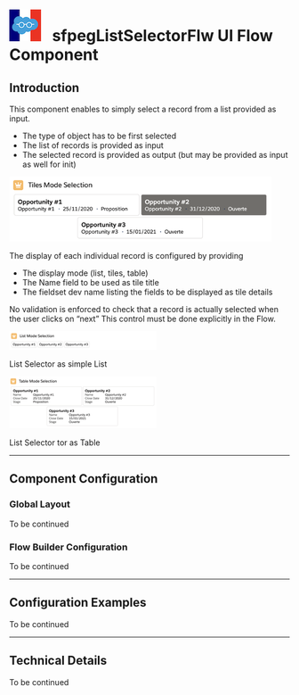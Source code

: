 # ![Logo](/media/Logo.png) &nbsp; **sfpegListSelectorFlw** UI Flow Component

## Introduction

This component enables to simply select a record from a list provided as input.
* The type of object has to be first selected
* The list of records is provided as input
* The selected record is provided as output (but may be provided as input as well for init)

![List Selector](/media/ListSelector.png)

The display of each individual record is configured by providing
* The display mode (list, tiles, table)
* The Name field to be used as tile title
* The fieldset dev name listing the fields to be displayed as tile details

No validation is enforced to check that a record is actually selected when the user clicks on “next”
This control must be done explicitly in the Flow.

![List Selector as List](/media/ListSelectorList.png)

List Selector as simple List

![List Selector as Table](/media/ListSelectorTable.png)

List Selector tor as Table

---

## Component Configuration

### Global Layout

To be continued

### Flow Builder Configuration

To be continued

---

## Configuration Examples

To be continued

---

## Technical Details

To be continued